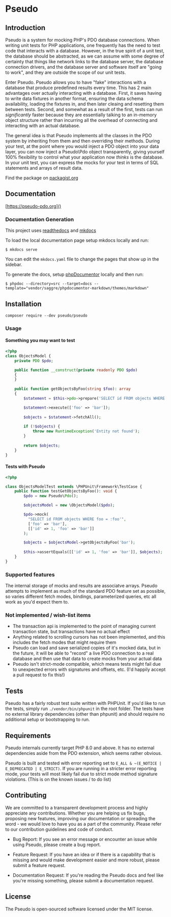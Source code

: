 # Pseudo

## Introduction

Pseudo is a system for mocking PHP's PDO database connections. When writing unit tests for PHP applications, one
frequently has the need to test code that interacts with a database. However, in the true spirit of a unit test, the
database should be abstracted, as we can assume with some degree of certainty that things like network links to the
database server, the database connection drivers, and the database server and software itself are "going to work", and
they are outside the scope of our unit tests.

Enter Pseudo. Pseudo allows you to have "fake" interactions with a database that produce predefined results every time.
This has 2 main advantages over actually interacting with a database. First, it saves having to write data fixtures in
another format, ensuring the data schema availability, loading the fixtures in, and then later cleaing and resetting
them between tests. Second, and somewhat as a result of the first, tests can run *significantly* faster because they are
essentially talking to an in-memory object structure rather than incurring all the overhead of connecting and
interacting with an actual database.

The general idea is that Pseudo implements all the classes in the PDO system by inheriting from them and then
overriding their methods. During your test, at the point where you would inject a PDO object into your data layer, you
can now inject a Pseudo\Pdo object transparently, giving yourself 100% flexibility to control what your application now
*thinks* is the database. In your unit test, you can express the mocks for your test in terms of SQL statements and
arrays of result data.

Find the package on [packagist.org](https://packagist.org/packages/pseudo/pseudo)

## Documentation

[https://pseudo-pdo.org]()

### Documentation Generation

This project uses [readthedocs](https://readthedocs.io) and [mkdocs](https://mkdocs.org)

To load the local documentation page setup mkdocs locally and run:
```shell
$ mkdocs serve
```

You can edit the `mkdocs.yaml` file to change the pages that show up in the sidebar.

To generate the docs, setup [phpDocumentor](https://phpdoc.org/) locally and then run:

```shell
$ phpdoc --directory=src --target=docs --template="vendor/saggre/phpdocumentor-markdown/themes/markdown"
```

## Installation

```
composer require --dev pseudo/pseudo
```

### Usage

#### Something you may want to test

```php
<?php
class ObjectsModel {
    private PDO $pdo;

    public function __construct(private readonly PDO $pdo)
    {
    }
    
    public function getObjectsByFoo(string $foo): array
    {
        $statement = $this->pdo->prepare('SELECT id FROM objects WHERE foo = :foo');

        $statement->execute(['foo' => 'bar']);
        
        $objects = $statement->fetchAll();
        
        if (!$objects) {
            throw new RuntimeException('Entity not found');
        }
        
        return $objects;
    }
}
```

#### Tests with Pseudo

```php
<?php

class ObjectsModelTest extends \PHPUnit\Framework\TestCase {
    public function testGetObjectsByFoo(): void {
        $pdo = new Pseudo\Pdo();

        $objectsModel = new \ObjectsModel($pdo);

        $pdo->mock(
          "SELECT id FROM objects WHERE foo = :foo'", 
          ['foo' => 'bar'],
          [['id' => 1, 'foo' => 'bar']]
        );

        $objects = $objectsModel->getObjectsByFoo('bar');
        
        $this->assertEquals([['id' => 1, 'foo' => 'bar']], $objects);
    }
}
```

### Supported features

The internal storage of mocks and results are associatve arrays. Pseudo attempts to implement as much of the standard
PDO feature set as possible, so varies different fetch modes, bindings, parameterized queries, etc all work as you'd
expect them to.

### Not implemented / wish-list items

* The transaction api is implemented to the point of managing current transaction state, but transactions have no actual
  effect
* Anything related to scrolling cursors has not been implemented, and this includes the fetch modes that might require
  them
* Pseudo can load and save serialized copies of it's mocked data, but in the future, it will be able to "record" a live
  PDO connection to a real database and then use that data to create mocks from your actual data
* Pseudo isn't strict-mode compatible, which means tests might fail due to unexpected errors with signatures and
  offsets, etc. (I'd happily accept a pull request to fix this!)

## Tests

Pseudo has a fairly robust test suite written with PHPUnit. If you'd like to run the tests, simply run
`./vendor/bin/phpunit` in the root folder. The tests have no external library dependencies (other than phpunit) and
should require no additional setup or bootstrapping to run.

## Requirements

Pseudo internals currently target PHP 8.0 and above. It has no external dependencies aside from the PDO extension,
which seems rather obvious.

Pseudo is built and tested with error reporting set to ```E_ALL & ~(E_NOTICE | E_DEPRECATED | E_STRICT)```. If you are
running in a stricter error reporting mode, your tests will most likely fail due to strict mode method signature
violations. (This is on the known issues / to do list)

## Contributing

We are committed to a transparent development process and highly appreciate any contributions. Whether you are helping
us fix bugs, proposing new features, improving our documentation or spreading the word - we would love to have you as a
part of the community. Please refer to our contribution guidelines and code of conduct.

- Bug Report: If you see an error message or encounter an issue while using Pseudo, please create a bug report.

- Feature Request: If you have an idea or if there is a capability that is missing and would make development easier and
  more robust, please submit a feature request.

- Documentation Request: If you're reading the Pseudo docs and feel like you're missing something, please submit a
  documentation request.

## License

The Pseudo is open-sourced software licensed under the MIT license.
